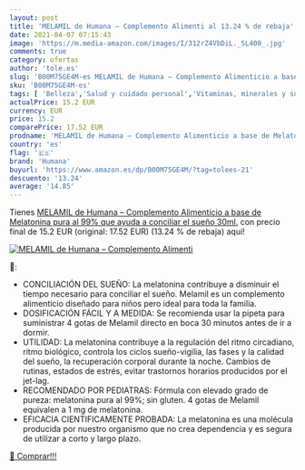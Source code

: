 ```yaml
---
layout: post
title: 'MELAMIL de Humana – Complemento Alimenti al 13.24 % de rebaja'
date: 2021-04-07 07:15:43
image: 'https://m.media-amazon.com/images/I/312rZ4VbDiL._SL400_.jpg'
comments: true
category: ofertas
author: 'tole.es'
slug: 'B00M75GE4M-es MELAMIL de Humana – Complemento Alimenticio a base de...'
sku: 'B00M75GE4M-es'
tags: [ 'Belleza','Salud y cuidado personal','Vitaminas, minerales y suplementos en medicamentos, remedios y suplementos dietéticos','alimenticio','complemento','humana', ]
actualPrice: 15.2 EUR
currency: EUR
price: 15.2
comparePrice: 17.52 EUR
prodname: 'MELAMIL de Humana – Complemento Alimenticio a base de Melatonina pura al 99%  que ayuda a conciliar el sueño  30ml.'
country: 'es'
flag: '🇪🇸'
brand: 'Humana'
buyurl: 'https://www.amazon.es/dp/B00M75GE4M/?tag=tolees-21'
descuento: '13.24'
average: '14.85'
---
```


Tienes [MELAMIL de Humana – Complemento Alimenticio a base de Melatonina pura al 99%  que ayuda a conciliar el sueño  30ml.](https://www.amazon.es/dp/B00M75GE4M/?tag=tolees-21) con precio final de  15.2 EUR (original: 17.52 EUR) (13.24 %  de rebaja) aqui!

[![MELAMIL de Humana – Complemento Alimenti](https://m.media-amazon.com/images/I/312rZ4VbDiL._SL400_.jpg)](https://www.amazon.es/dp/B00M75GE4M/?tag=tolees-21)

🔎:

- CONCILIACIÓN DEL SUEÑO: La melatonina contribuye a disminuir el tiempo necesario para conciliar el sueño. Melamil es un complemento alimenticio diseñado para niños pero ideal para toda la familia.
- DOSIFICACIÓN FÁCIL Y A MEDIDA: Se recomienda usar la pipeta para suministrar 4 gotas de Melamil directo en boca 30 minutos antes de ir a dormir.
- UTILIDAD: La melatonina contribuye a la regulación del ritmo circadiano, ritmo biológico, controla los ciclos sueño-vigilia, las fases y la calidad del sueño, la recuperación corporal durante la noche. Cambios de rutinas, estados de estrés, evitar trastornos horarios producidos por el jet-lag.
- RECOMENDADO POR PEDIATRAS: Fórmula con elevado grado de pureza: melatonina pura al 99%; sin gluten. 4 gotas de Melamil equivalen a 1 mg de melatonina.
- EFICACIA CIENTIFICAMENTE PROBADA: La melatonina es una molécula producida por nuestro organismo que no crea dependencia y es segura de utilizar a corto y largo plazo.

[🛒 Comprar!!!](https://www.amazon.es/dp/B00M75GE4M/?tag=tolees-21)
